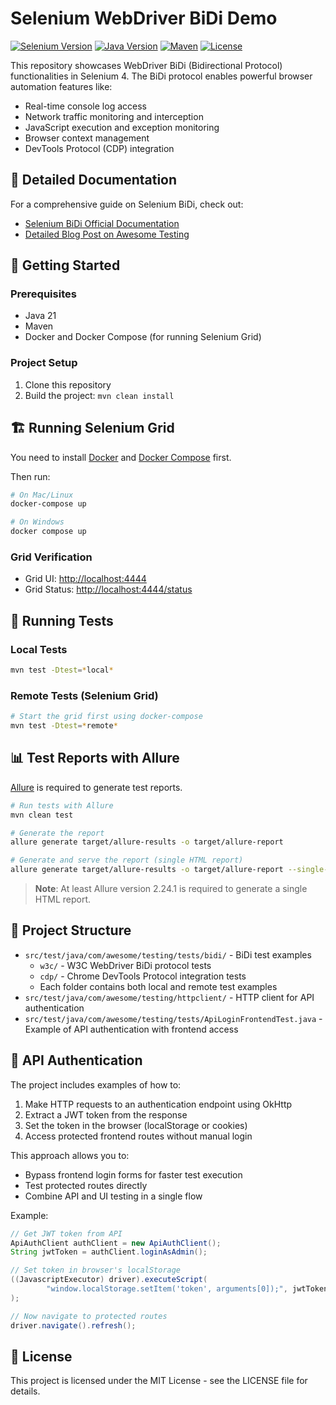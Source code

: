 # Selenium WebDriver BiDi Demo

[![Selenium Version](https://img.shields.io/badge/Selenium-4.29.0-green)](https://www.selenium.dev/)
[![Java Version](https://img.shields.io/badge/Java-21-blue)](https://www.oracle.com/java/)
[![Maven](https://img.shields.io/badge/Maven-3.9+-orange)](https://maven.apache.org/)
[![License](https://img.shields.io/badge/License-MIT-yellow)](LICENSE)

This repository showcases WebDriver BiDi (Bidirectional Protocol) functionalities in Selenium 4. The BiDi protocol enables powerful browser automation features like:

- Real-time console log access
- Network traffic monitoring and interception
- JavaScript execution and exception monitoring
- Browser context management
- DevTools Protocol (CDP) integration

## 📖 Detailed Documentation

For a comprehensive guide on Selenium BiDi, check out:
- [Selenium BiDi Official Documentation](https://www.selenium.dev/documentation/webdriver/bidirectional/)
- [Detailed Blog Post on Awesome Testing](https://www.awesome-testing.com/2023/04/exploring-selenium-bidi-functionality.html)

## 🚀 Getting Started

### Prerequisites

- Java 21
- Maven
- Docker and Docker Compose (for running Selenium Grid)

### Project Setup

1. Clone this repository
2. Build the project: `mvn clean install`

## 🏗️ Running Selenium Grid

You need to install [Docker](https://docs.docker.com/get-docker/) and [Docker Compose](https://docs.docker.com/compose/install/) first.

Then run:

```bash
# On Mac/Linux
docker-compose up

# On Windows
docker compose up
```

### Grid Verification

- Grid UI: [http://localhost:4444](http://localhost:4444)
- Grid Status: [http://localhost:4444/status](http://localhost:4444/status)

## 🧪 Running Tests

### Local Tests

```bash
mvn test -Dtest=*local*
```

### Remote Tests (Selenium Grid)

```bash
# Start the grid first using docker-compose
mvn test -Dtest=*remote*
```

## 📊 Test Reports with Allure

[Allure](https://allurereport.org/docs/gettingstarted-installation/) is required to generate test reports.

```bash
# Run tests with Allure
mvn clean test

# Generate the report
allure generate target/allure-results -o target/allure-report

# Generate and serve the report (single HTML report)
allure generate target/allure-results -o target/allure-report --single-file
```

> **Note**: At least Allure version 2.24.1 is required to generate a single HTML report.

## 🧩 Project Structure

- `src/test/java/com/awesome/testing/tests/bidi/` - BiDi test examples
  - `w3c/` - W3C WebDriver BiDi protocol tests
  - `cdp/` - Chrome DevTools Protocol integration tests
  - Each folder contains both local and remote test examples
- `src/test/java/com/awesome/testing/httpclient/` - HTTP client for API authentication
- `src/test/java/com/awesome/testing/tests/ApiLoginFrontendTest.java` - Example of API authentication with frontend access

## 🔑 API Authentication

The project includes examples of how to:

1. Make HTTP requests to an authentication endpoint using OkHttp
2. Extract a JWT token from the response
3. Set the token in the browser (localStorage or cookies)
4. Access protected frontend routes without manual login

This approach allows you to:
- Bypass frontend login forms for faster test execution
- Test protected routes directly
- Combine API and UI testing in a single flow

Example:

```java
// Get JWT token from API
ApiAuthClient authClient = new ApiAuthClient();
String jwtToken = authClient.loginAsAdmin();

// Set token in browser's localStorage
((JavascriptExecutor) driver).executeScript(
        "window.localStorage.setItem('token', arguments[0]);", jwtToken
);

// Now navigate to protected routes
driver.navigate().refresh();
```

## 📝 License

This project is licensed under the MIT License - see the LICENSE file for details.

